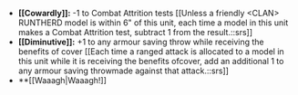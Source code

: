 - **[[Cowardly]]:** -1 to Combat Attrition tests [[Unless a friendly \<CLAN> RUNTHERD model is within 6" of this unit, each time a model in this unit makes a Combat Attrition test, subtract 1 from the result.::srs]]
- **[[Diminutive]]:** +1 to any armour saving throw while receiving the benefits of cover [[Each time a ranged attack is allocated to a model in this unit while it is receiving the benefits ofcover, add an additional 1 to any armour saving throwmade against that attack.::srs]]
- **[[Waaagh\|Waaagh!]]
